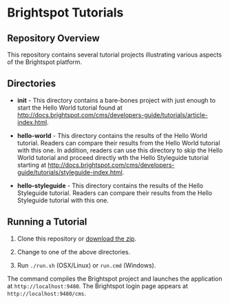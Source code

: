 # Brightspot Tutorials

## Repository Overview

This repository contains several tutorial projects illustrating various aspects of the Brightspot platform. 

## Directories

* **init** - This directory contains a bare-bones project with just enough to start the Hello World tutorial found at http://docs.brightspot.com/cms/developers-guide/tutorials/article-index.html.

* **hello-world** - This directory contains the results of the Hello World tutorial. Readers can compare their results from the Hello World tutorial with this one. In addition, readers can use this directory to skip the Hello World tutorial and proceed directly wth the Hello Styleguide tutorial starting at http://docs.brightspot.com/cms/developers-guide/tutorials/styleguide-index.html.

* **hello-styleguide** - This directory contains the results of the Hello Styleguide tutorial. Readers can compare their results from the Hello Styleguide tutorial with this one. 

## Running a Tutorial

1. Clone this repository or [download the zip](https://github.com/perfectsense/brightspot-tutorial/archive/master.zip).

2. Change to one of the above directories.

3. Run `./run.sh` (OSX/Linux) or `run.cmd` (Windows).

The command compiles the Brightspot project and launches the application at `http://localhost:9480`. The Brightspot login page appears at `http://localhost:9480/cms`.

